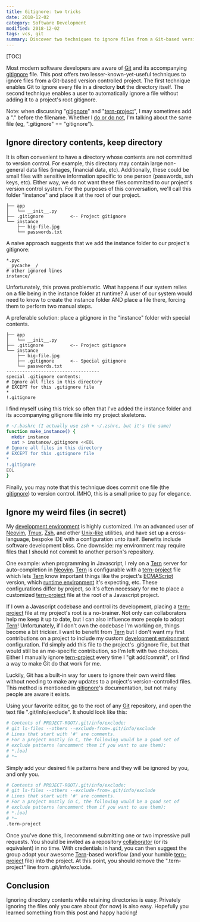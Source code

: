 ```yaml
---
title: Gitignore: two tricks
date: 2018-12-02
category: Software Development
modified: 2018-12-02
tags: vcs, git
summary: Discover two techniques to ignore files from a Git-based version controlled project. The first technique enables Git to ignore every file in a directory other than the directory itself. The second technique enables a user to automatically ignore a file without adding it to a project's root gitignore.
---
```


[TOC]

Most modern software developers are aware of [Git](https://git-scm.com/) and its accompanying [gitignore](https://git-scm.com/docs/gitignore) file. This post offers two lesser-known-yet-useful techniques to ignore files from a Git-based version controlled project. The first technique enables Git to ignore every file in a directory **but** the directory itself. The second technique enables a user to automatically ignore a file without adding it to a project's root gitignore.

Note: when discussing "[gitignore](https://git-scm.com/docs/gitignore)" and "[tern-project](http://ternjs.net/doc/manual.html#configuration)", I may sometimes add a "." before the filename. Whether I [do or do not](http://www.yodaquotes.net/try-not-do-or-do-not-there-is-no-try/), I'm talking about the same file (eg, ".gitignore" == "gitignore").

## Ignore directory contents, keep directory

It is often convenient to have a directory whose contents are not committed to version control. For example, this directory may contain large non-general data files (images, financial data, etc). Additionally, these could be small files with sensitive information specific to one person (passwords, ssh keys, etc). Either way, we do not want these files committed to our project's version control system. For the purposes of this conversation, we'll call this folder "instance" and place it at the root of our project.

```text
├── app
│   └── __init__.py
├── .gitignore          <-- Project gitignore
└── instance
    ├── big-file.jpg
    └── passwords.txt
```

A naive approach suggests that we add the instance folder to our project's gitignore:

```text
*.pyc
__pycache__/
# other ignored lines
instance/
```

Unfortunately, this proves problematic. What happens if our system relies on a file being in the instance folder at runtime? A user of our system would need to know to create the instance folder AND place a file there, forcing them to perform two manual steps.

A preferable solution: place a gitignore in the "instance" folder with special contents.

```text
├── app
│   └── __init__.py
├── .gitignore          <-- Project gitignore
└── instance
    ├── big-file.jpg
    ├── .gitignore      <-- Special gitignore
    └── passwords.txt
-----------------------------------
special .gitignore contents:
# Ignore all files in this directory
# EXCEPT for this .gitignore file
*
!.gitignore
```

I find myself using this trick so often that I've added the instance folder and its accompanying gitignore file into my project skeletons.

```bash
# ~/.bashrc (I actually use zsh + ~/.zshrc, but it's the same)
function make_instance() {
  mkdir instance
  cat > instance/.gitignore <<EOL
# Ignore all files in this directory
# EXCEPT for this .gitignore file
*
!.gitignore
EOL
}
```

Finally, you may note that this technique does commit one file (the [gitignore](https://git-scm.com/docs/gitignore)) to version control. IMHO, this is a small price to pay for elegance.

## Ignore my weird files (in secret)

My [development environment](https://github.com/pappasam/dotfiles) is highly customized. I'm an advanced user of [Neovim](https://neovim.io/charter/), [Tmux](https://www.ocf.berkeley.edu/~ckuehl/tmux/), [Zsh](http://zsh.sourceforge.net/Intro/intro_1.html#SEC1), and other [Unix-like](https://en.wikipedia.org/wiki/Unix-like) utilities, and have set up a cross-language, bespoke IDE with a configuration unto itself. Benefits include software development bliss. One downside: my environment may require files that I should not commit to another person's repository.

One example: when programming in Javascript, I rely on a [Tern](https://github.com/ternjs/tern) server for auto-completion in [Neovim](https://neovim.io/charter/). [Tern](https://github.com/ternjs/tern) is configurable with a [tern-project](http://ternjs.net/doc/manual.html#configuration) file which lets [Tern](https://github.com/ternjs/tern) know important things like the project's [ECMAScript](https://en.wikipedia.org/wiki/ECMAScript) version, which [runtime environment](http://voidcanvas.com/node-vs-browsers/) it's expecting, etc. These configurations differ by project, so it's often necessary for me to place a customized [tern-project](http://ternjs.net/doc/manual.html#configuration) file at the root of a Javascript project.

If I own a Javascript codebase and control its development, placing a [tern-project](http://ternjs.net/doc/manual.html#configuration) file at my project's root is a no-brainer. Not only can collaborators help me keep it up to date, but I can also influence more people to adopt [Tern](https://github.com/ternjs/tern)! Unfortunately, if I don't own the codebase I'm working on, things become a bit trickier. I want to benefit from [Tern](https://github.com/ternjs/tern) but I don't want my first contributions on a project to include my custom [development environment](https://github.com/pappasam/dotfiles) configuration. I'd simply add this file to the project's .gitignore file, but that would still be an me-specific contribution, so I'm left with two choices. Either I manually ignore [tern-project](http://ternjs.net/doc/manual.html#configuration) every time I "git add/commit", or I find a way to make Git do that work for me.

Luckily, Git has a built-in way for users to ignore their own weird files without needing to make any updates to a project's version-controlled files. This method is mentioned in [gitignore](https://git-scm.com/docs/gitignore)'s documentation, but not many people are aware it exists.

Using your favorite editor, go to the root of any [Git](https://git-scm.com/) repository, and open the text file ".git/info/exclude". It should look like this:

```bash
# Contents of PROJECT-ROOT/.git/info/exclude:
# git ls-files --others --exclude-from=.git/info/exclude
# Lines that start with '#' are comments.
# For a project mostly in C, the following would be a good set of
# exclude patterns (uncomment them if you want to use them):
# *.[oa]
# *~
```

Simply add your desired file patterns here and they will be ignored by you, and only you.

```bash
# Contents of PROJECT-ROOT/.git/info/exclude:
# git ls-files --others --exclude-from=.git/info/exclude
# Lines that start with '#' are comments.
# For a project mostly in C, the following would be a good set of
# exclude patterns (uncomment them if you want to use them):
# *.[oa]
# *~
.tern-project
```

Once you've done this, I recommend submitting one or two impressive pull requests. You should be invited as a repository [collaborator](https://help.github.com/articles/github-glossary/#collaborator) (or its equivalent) in no time. With credentials in hand, you can then suggest the group adopt your awesome [Tern](https://github.com/ternjs/tern)-based workflow (and your humble [tern-project](http://ternjs.net/doc/manual.html#configuration) file) into the project. At this point, you should remove the ".tern-project" line from .git/info/exclude.

## Conclusion

Ignoring directory contents while retaining directories is easy. Privately ignoring the files only you care about (for now) is also easy. Hopefully you learned something from this post and happy hacking!
